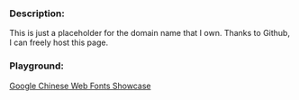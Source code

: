 ### Description:
This is just a placeholder for the domain name that I own. Thanks to Github, I can freely host this page. 

### Playground:
[Google Chinese Web Fonts Showcase](https://kennith.github.io/google-fonts-traditional-chinese.html)

